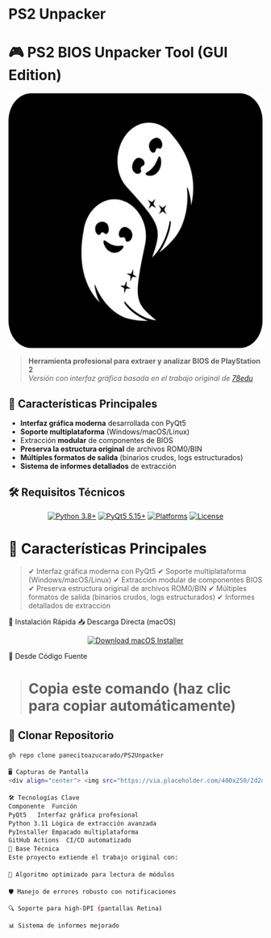 # PS2 Unpacker
# 🎮 PS2 BIOS Unpacker Tool (GUI Edition)

![Banner del Proyecto](src/resources/icons/png/512.png)

> **Herramienta profesional para extraer y analizar BIOS de PlayStation 2**  
> *Versión con interfaz gráfica basada en el trabajo original de [78edu](https://github.com/78edu/playstation2-bios-extract)*

## 🌟 Características Principales

- **Interfaz gráfica moderna** desarrollada con PyQt5
- **Soporte multiplataforma** (Windows/macOS/Linux)
- Extracción **modular** de componentes de BIOS
- **Preserva la estructura original** de archivos ROM0/BIN
- **Múltiples formatos de salida** (binarios crudos, logs estructurados)
- **Sistema de informes detallados** de extracción
  
## 🛠 Requisitos Técnicos

<div align="center">

[![Python 3.8+](https://img.shields.io/badge/Python-3.8%2B-3776AB?style=for-the-badge&logo=python&logoColor=white)](https://www.python.org/downloads/)
[![PyQt5 5.15+](https://img.shields.io/badge/PyQt5-5.15%2B-41CD52?style=for-the-badge&logo=qt&logoColor=white)](https://pypi.org/project/PyQt5/)
[![Platforms](https://img.shields.io/badge/Platforms-Windows%20%7C%20macOS%20%7C%20Linux-999999?style=for-the-badge)](https://github.com/panecitoazucarado/PS2Unpacker/releases)
[![License](https://img.shields.io/badge/License-MIT-A31F34?style=for-the-badge)](LICENSE)

</div>



# 🌟 Características Principales
> ✔ Interfaz gráfica moderna con PyQt5
> ✔ Soporte multiplataforma (Windows/macOS/Linux)
> ✔ Extracción modular de componentes BIOS
> ✔ Preserva estructura original de archivos ROM0/BIN
> ✔ Múltiples formatos de salida (binarios crudos, logs estructurados)
> ✔ Informes detallados de extracción

🚀 Instalación Rápida
📥 Descarga Directa (macOS)
<div align="center"> <a href="https://github.com/panecitoazucarado/PS2Unpacker/releases/latest/download/PS2Unpacker.pkg"> <img src="https://img.shields.io/badge/Download-macOS_Installer-0078d7?style=for-the-badge&logo=apple" alt="Download macOS Installer"/> </a> </div>

🔧 Desde Código Fuente

> # Copia este comando (haz clic para copiar automáticamente)
## 🚀 Clonar Repositorio

```bash
gh repo clone panecitoazucarado/PS2Unpacker

🖥️ Capturas de Pantalla
<div align="center"> <img src="https://via.placeholder.com/400x250/2d2d2d/ffffff?text=Interfaz+Principal" width="45%"/> <img src="https://via.placeholder.com/400x250/2d2d2d/ffffff?text=Proceso+de+Extracción" width="45%"/> </div>

🛠️ Tecnologías Clave
Componente	Función
PyQt5	Interfaz gráfica profesional
Python 3.11	Lógica de extracción avanzada
PyInstaller	Empacado multiplataforma
GitHub Actions	CI/CD automatizado
🧠 Base Técnica
Este proyecto extiende el trabajo original con:

🚀 Algoritmo optimizado para lectura de módulos

🛡️ Manejo de errores robusto con notificaciones

🔍 Soporte para high-DPI (pantallas Retina)

📊 Sistema de informes mejorado
